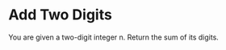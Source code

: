 <h1>Add Two Digits
</h1>
<p>You are given a two-digit integer n. Return the sum of its digits.
 </p>

